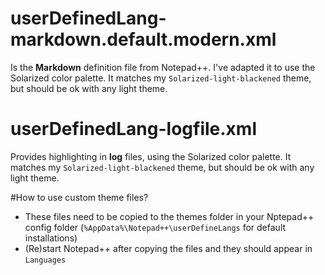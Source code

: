 # userDefinedLang-markdown.default.modern.xml
Is the **Markdown** definition file from Notepad++. I've adapted it to use the Solarized color palette.
It matches my `Solarized-light-blackened` theme, but should be ok with any light theme.

# userDefinedLang-logfile.xml
Provides highlighting in **log** files, using the Solarized color palette.
It matches my `Solarized-light-blackened` theme, but should be ok with any light theme.

#How to use custom theme files?
- These files need to be copied to the themes folder in your Nptepad++ config folder (`%AppData%\Notepad++\userDefineLangs` for default installations)
- (Re)start Notepad++ after copying the files and they should appear in `Languages`
